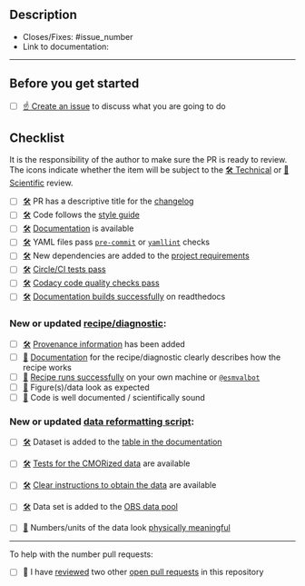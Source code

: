 <!--
    Thank you for contributing to our project!

    Please do not delete this text completely, but read the text below and keep
    items that seem relevant. If in doubt, just keep everything and add your
    own text at the top, a reviewer will update the checklist for you.

    While the checklist is intended to be filled in by the technical and scientific
    reviewers, it is the responsibility of the author of the pull request to make
    sure all items on it are properly implemented.
-->

## Description

<!--
    Describe the idea of your changes here to communicate why we should accept
    this pull request and what problem it solves.

    Before you start, please read our [contribution guidelines](https://docs.esmvaltool.org/en/latest/community/introduction.html).

    Please fill in the GitHub issue that is closed by this pull request, e.g. Closes #1903
-->
- Closes/Fixes: #issue_number
- Link to documentation:

* * *

## Before you get started

<!--
    Please discuss your idea with the development team before getting started,
    to avoid disappointment or unnecessary work later. The way to do this is
    to open a new issue on GitHub.
-->

- [ ] [☝ Create an issue](https://github.com/ESMValGroup/ESMValTool/issues) to discuss what you are going to do

## Checklist

It is the responsibility of the author to make sure the PR is ready to review. The icons indicate whether the item will be subject to the [🛠 Technical][1] or [🧪 Scientific][2] review.

- [ ] [🛠][1] PR has a descriptive title for the [changelog](https://docs.esmvaltool.org/en/latest/changelog.html)
- [ ] [🛠][1] Code follows the [style guide](https://docs.esmvaltool.org/en/latest/community/introduction.html#code-style)
- [ ] [🛠][1] [Documentation](https://docs.esmvaltool.org/en/latest/community/introduction.html#documentation) is available
- [ ] [🛠][1] YAML files pass [`pre-commit`](https://esmvaltool--1924.org.readthedocs.build/en/1924/community/introduction.html#pre-commit) or [`yamllint`](https://esmvaltool--1924.org.readthedocs.build/en/1924/community/introduction.html#yaml) checks
- [ ] [🛠][1] New dependencies are added to the [project requirements](https://esmvaltool--1924.org.readthedocs.build/en/1924/community/diagnostic.html#additional-dependencies)
- [ ] [🛠][1] [Circle/CI tests pass](https://esmvaltool--1924.org.readthedocs.build/en/1924/community/introduction.html#Branches-pull-requests-and-code-review)
- [ ] [🛠][1] [Codacy code quality checks pass]((https://esmvaltool--1924.org.readthedocs.build/en/1924/community/introduction.html#Branches-pull-requests-and-code-review))
- [ ] [🛠][1] [Documentation builds successfully](https://esmvaltool--1924.org.readthedocs.build/en/1924/community/introduction.html#Branches-pull-requests-and-code-review) on readthedocs

### New or updated [recipe/diagnostic](https://docs.esmvaltool.org/en/latest/community/diagnostic.html):

- [ ] [🛠][1] [Provenance information](https://docs.esmvaltool.org/en/latest/community/diagnostic.html#recording-provenance) has been added
- [ ] [🧪][2] [Documentation](https://docs.esmvaltool.org/en/latest/community/diagnostic.html#documentation) for the recipe/diagnostic clearly describes how the recipe works
- [ ]  [🧪][2] [Recipe runs successfully](https://docs.esmvaltool.org/en/latest/community/diagnostic.html#???) on your own machine or [`@esmvalbot`](https://github.com/apps/esmvalbot)
- [ ] [🧪][2] Figure(s)/data look as expected
- [ ] [🧪][2] Code is well documented / scientifically sound

### New or updated [data reformatting script](https://docs.esmvaltool.org/en/latest/develop/dataset.html):

- [ ] [🛠][1] Dataset is added to the [table in the documentation](https://docs.esmvaltool.org/en/latest/input.html#supported-datasets)
- [ ] [🛠][1] [Tests for the CMORized data](https://docs.esmvaltool.org/en/latest/develop/dataset.html#test-the-cmorized-dataset) are available
- [ ] [🛠][1] [Clear instructions to obtain the data](https://docs.esmvaltool.org/en/latest/develop/dataset.html#???) are available
- [ ] [🛠][1] Data set is added to the [OBS data pool](https://docs.esmvaltool.org/en/latest/develop/dataset.html#???)
- [ ] [🧪][2] Numbers/units of the data look [physically meaningful](https://docs.esmvaltool.org/en/latest/develop/dataset.html#???)


***

To help with the number pull requests:

- [ ] 🚀 I have [reviewed](https://esmvaltool--1924.org.readthedocs.build/en/1924/community/review.html#review-of-pull-requests) two other [open pull requests](https://github.com/ESMValGroup/ESMValTool/pulls) in this repository

<!--
If you need help with any of the items on the checklists above, please do not hesitate to ask by commenting in the issue or pull request.
-->

[1]: https://docs.esmvaltool.org/en/latest/community/review.html#technical-reviews
[2]: https://docs.esmvaltool.org/en/latest/community/review.html#scientific-reviews
